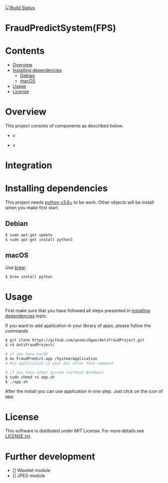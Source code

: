 
[![Build Status](https://travis-ci.com/yesmishgan/AntiFraudProject.svg?branch=main)](https://travis-ci.com/yesmishgan/AntiFraudProject)

# FraudPredictSystem(FPS)

# Contents

- [Overview](#overview)
- [Installing dependencies](#installing-dependencies)
    * [Debian](#debian)
    * [macOS](#mac-os)
- [Usage](#usage)
- [License](#license)

# Overview

This project consists of components as described below.

- v

- v

# Integration



# Installing dependencies

This project needs [python v3.6+](https://www.python.org) to be work. Other objects will be install when you make first start.

## Debian

```bash
$ sudo apt-get update
$ sudo apt-get install python3
```

## macOS

Use [brew](https://brew.sh/):
```bash
$ brew install python
```

# Usage

First make sure that you have followed all steps presented in [installing dependencies](#installing-dependencies) topic.

If you want to add application in your library of apps, please follow the commands

```bash
$ git clone https://github.com/yesmishgan/AntiFraudProject.git
$ cd AntiFraudProject/

# if you have macOS
$ mv FraudPredict.app /System/Application
# Run application in your Doc after that command

# if you have other System (without Windows)
$ sudo chmod +x app.sh
$ ./app.sh
```

After the install you can use application in one step. Just click on the icon of app.

# License

This software is distibuted under MIT License. For more details see [LICENSE.txt](LICENSE.txt).

# Further development

- [] Wavelet module
- [] JPEG module
